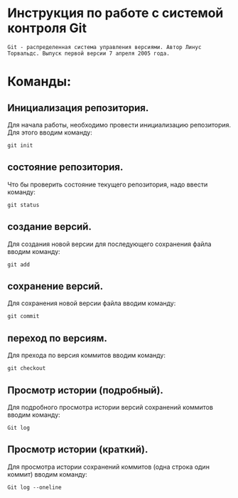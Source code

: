 # **Инструкция по работе с системой контроля Git**

    Git - распределенная система управления версиями. Автор Линус Торвальдс. Выпуск первой версии 7 апреля 2005 года.
# **Команды:**

## Инициализация репозитория.
Для начала работы, необходимо провести инициализацию репозитория. Для этого вводим команду:

    git init

## состояние репозитория.
Что бы проверить состояние текущего репозитория, надо ввести команду:

    git status

## создание версий.
Для создания новой версии для последующего сохранения файла вводим команду:

    git add

## сохранение версий.
Для сохранения новой версии файла вводим команду:

    git commit

## переход по версиям.
Для прехода по версия коммитов вводим команду:

    git checkout

## Просмотр истории (подробный).
Для подробного просмотра истории версий сохранений коммитов вводим команду:

    Git log

## Просмотр истории (краткий).
Для просмотра истории сохранений коммитов (одна строка один коммит)
вводим команду:

    Git log --oneline
    
    
